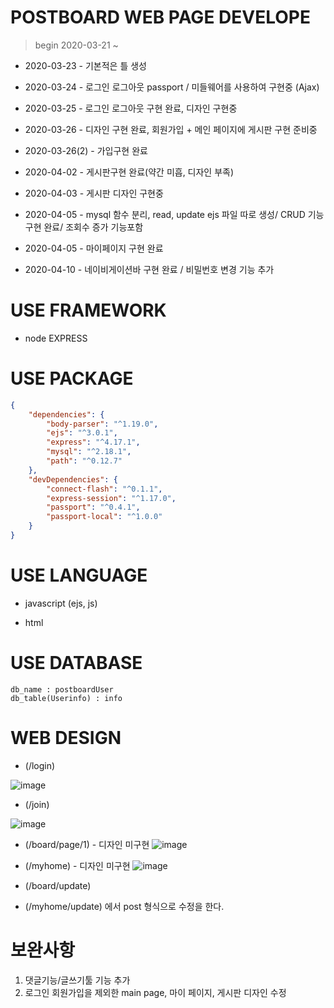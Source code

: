# POSTBOARD WEB PAGE DEVELOPE 

> begin 2020-03-21 ~

* 2020-03-23 - 기본적은 틀 생성

* 2020-03-24 - 로그인 로그아웃 passport / 미들웨어를 사용하여 구현중 (Ajax)

* 2020-03-25 - 로그인 로그아웃 구현 완료, 디자인 구현중

* 2020-03-26 - 디자인 구현 완료, 회원가입 + 메인 페이지에 게시판 구현 준비중

* 2020-03-26(2) - 가입구현 완료

* 2020-04-02 - 게시판구현 완료(약간 미흡, 디자인 부족)

* 2020-04-03 - 게시판 디자인 구현중

* 2020-04-05 - mysql 함수 분리, read, update ejs 파일 따로 생성/ CRUD 기능 구현 완료/ 조회수 증가 기능포함

* 2020-04-05 - 마이페이지 구현 완료

* 2020-04-10 - 네이비게이션바 구현 완료 / 비밀번호 변경 기능 추가

# USE FRAMEWORK

* node EXPRESS

# USE PACKAGE
```json
{
    "dependencies": {
        "body-parser": "^1.19.0",
        "ejs": "^3.0.1",
        "express": "^4.17.1",
        "mysql": "^2.18.1",
        "path": "^0.12.7"
    },
    "devDependencies": {
        "connect-flash": "^0.1.1",
        "express-session": "^1.17.0",
        "passport": "^0.4.1",
        "passport-local": "^1.0.0"
    }
}
```
# USE LANGUAGE

* javascript (ejs, js)

* html



# USE DATABASE
```
db_name : postboardUser
db_table(Userinfo) : info
```

# WEB DESIGN
* (/login)

![image](https://user-images.githubusercontent.com/50985723/77752831-a9c08700-706b-11ea-9fbe-ca0079e72f2f.png)

* (/join)

![image](https://user-images.githubusercontent.com/50985723/77752865-b8a73980-706b-11ea-822d-f668f6aec450.png)

* (/board/page/1) - 디자인 미구현
![image](https://user-images.githubusercontent.com/50985723/78552686-e26a1880-7842-11ea-8be1-d2611740563c.png)

* (/myhome) - 디자인 미구현
![image](https://user-images.githubusercontent.com/50985723/78552737-ff065080-7842-11ea-9941-d8baf942df2c.png)

* (/board/update)
* (/myhome/update)
에서 post 형식으로 수정을 한다.


# 보완사항
1. 댓글기능/글쓰기툴 기능 추가
3. 로그인 회원가입을 제외한 main page, 마이 페이지, 게시판 디자인 수정

